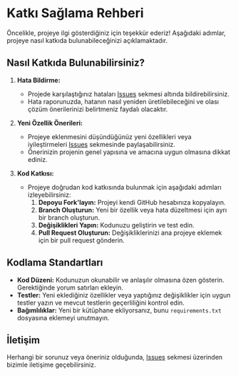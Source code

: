 # Katkı Sağlama Rehberi

Öncelikle, projeye ilgi gösterdiğiniz için teşekkür ederiz! Aşağıdaki adımlar, projeye nasıl katkıda bulunabileceğinizi açıklamaktadır.

## Nasıl Katkıda Bulunabilirsiniz?

1. **Hata Bildirme:**
   - Projede karşılaştığınız hataları [Issues](https://github.com/saitsabuncu/soraProject/issues) sekmesi altında bildirebilirsiniz.
   - Hata raporunuzda, hatanın nasıl yeniden üretilebileceğini ve olası çözüm önerilerinizi belirtmeniz faydalı olacaktır.

2. **Yeni Özellik Önerileri:**
   - Projeye eklenmesini düşündüğünüz yeni özellikleri veya iyileştirmeleri [Issues](https://github.com/saitsabuncu/soraProject/issues) sekmesinde paylaşabilirsiniz.
   - Önerinizin projenin genel yapısına ve amacına uygun olmasına dikkat ediniz.

3. **Kod Katkısı:**
   - Projeye doğrudan kod katkısında bulunmak için aşağıdaki adımları izleyebilirsiniz:
     1. **Depoyu Fork'layın:** Projeyi kendi GitHub hesabınıza kopyalayın.
     2. **Branch Oluşturun:** Yeni bir özellik veya hata düzeltmesi için ayrı bir branch oluşturun.
     3. **Değişiklikleri Yapın:** Kodunuzu geliştirin ve test edin.
     4. **Pull Request Oluşturun:** Değişikliklerinizi ana projeye eklemek için bir pull request gönderin.

## Kodlama Standartları

- **Kod Düzeni:** Kodunuzun okunabilir ve anlaşılır olmasına özen gösterin. Gerektiğinde yorum satırları ekleyin.
- **Testler:** Yeni eklediğiniz özellikler veya yaptığınız değişiklikler için uygun testler yazın ve mevcut testlerin geçerliliğini kontrol edin.
- **Bağımlılıklar:** Yeni bir kütüphane ekliyorsanız, bunu `requirements.txt` dosyasına eklemeyi unutmayın.

## İletişim

Herhangi bir sorunuz veya öneriniz olduğunda, [Issues](https://github.com/saitsabuncu/soraProject/issues) sekmesi üzerinden bizimle iletişime geçebilirsiniz.

